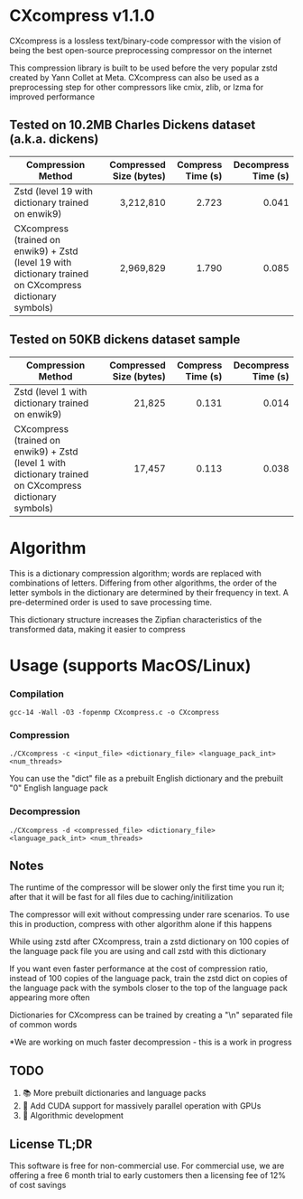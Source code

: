 # CXcompress v1.1.0
CXcompress is a lossless text/binary-code compressor with the vision of being the best open-source preprocessing compressor on the internet

This compression library is built to be used before the very popular zstd created by Yann Collet at Meta. CXcompress can also be used as a preprocessing step for other compressors like cmix, zlib, or lzma for improved performance

## Tested on 10.2MB Charles Dickens dataset (a.k.a. dickens)
| Compression Method             | Compressed Size (bytes) | Compress Time (s) | Decompress Time (s) |
|-------------------------------|----------------:|---------------:|---------------:|
| Zstd (level 19 with dictionary trained on enwik9)               |        3,212,810 |          2.723 |          0.041 |
| CXcompress (trained on enwik9) + Zstd (level 19 with dictionary trained on CXcompress dictionary symbols)  |        2,969,829 |          1.790 |          0.085 |

## Tested on 50KB dickens dataset sample
| Compression Method             | Compressed Size (bytes) | Compress Time (s) | Decompress Time (s) |
|-------------------------------|----------------:|---------------:|---------------:|
| Zstd (level 1 with dictionary trained on enwik9)               |        21,825 |          0.131 |          0.014 |
| CXcompress (trained on enwik9) + Zstd (level 1 with dictionary trained on CXcompress dictionary symbols)  |        17,457 |          0.113 |          0.038 |

# Algorithm
This is a dictionary compression algorithm; words are replaced with combinations of letters. Differing from other algorithms, the order of the letter symbols in the dictionary are determined by their frequency in text. A pre-determined order is used to save processing time.

This dictionary structure increases the Zipfian characteristics of the transformed data, making it easier to compress

# Usage (supports MacOS/Linux)
### Compilation
```
gcc-14 -Wall -O3 -fopenmp CXcompress.c -o CXcompress
```

### Compression
```
./CXcompress -c <input_file> <dictionary_file> <language_pack_int> <num_threads>
```
You can use the "dict" file as a prebuilt English dictionary and the prebuilt "0" English language pack

### Decompression
```
./CXcompress -d <compressed_file> <dictionary_file> <language_pack_int> <num_threads>
```

## Notes
The runtime of the compressor will be slower only the first time you run it; after that it will be fast for all files due to caching/initilization

The compressor will exit without compressing under rare scenarios. To use this in production, compress with other algorithm alone if this happens

While using zstd after CXcompress, train a zstd dictionary on 100 copies of the language pack file you are using and call zstd with this dictionary

If you want even faster performance at the cost of compression ratio, instead of 100 copies of the language pack, train the zstd dict on copies of the language pack with the symbols closer to the top of the language pack appearing more often

Dictionaries for CXcompress can be trained by creating a "\n" separated file of common words

*We are working on much faster decompression - this is a work in progress

## TODO
1. 📚 More prebuilt dictionaries and language packs
2. 🚀 Add CUDA support for massively parallel operation with GPUs
3. 🔨 Algorithmic development

## License TL;DR
This software is free for non-commercial use. For commercial use, we are offering a free 6 month trial to early customers then a licensing fee of 12% of cost savings
